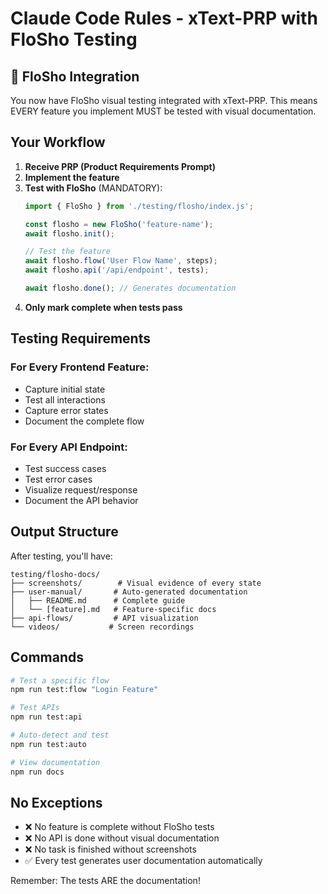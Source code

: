 # Claude Code Rules - xText-PRP with FloSho Testing

## 🌊 FloSho Integration

You now have FloSho visual testing integrated with xText-PRP. This means EVERY feature you implement MUST be tested with visual documentation.

## Your Workflow

1. **Receive PRP (Product Requirements Prompt)**
2. **Implement the feature**
3. **Test with FloSho** (MANDATORY):
   ```javascript
   import { FloSho } from './testing/flosho/index.js';
   
   const flosho = new FloSho('feature-name');
   await flosho.init();
   
   // Test the feature
   await flosho.flow('User Flow Name', steps);
   await flosho.api('/api/endpoint', tests);
   
   await flosho.done(); // Generates documentation
   ```
4. **Only mark complete when tests pass**

## Testing Requirements

### For Every Frontend Feature:
- Capture initial state
- Test all interactions
- Capture error states
- Document the complete flow

### For Every API Endpoint:
- Test success cases
- Test error cases
- Visualize request/response
- Document the API behavior

## Output Structure

After testing, you'll have:
```
testing/flosho-docs/
├── screenshots/        # Visual evidence of every state
├── user-manual/       # Auto-generated documentation
│   ├── README.md      # Complete guide
│   └── [feature].md   # Feature-specific docs
├── api-flows/         # API visualization
└── videos/           # Screen recordings
```

## Commands

```bash
# Test a specific flow
npm run test:flow "Login Feature"

# Test APIs
npm run test:api

# Auto-detect and test
npm run test:auto

# View documentation
npm run docs
```

## No Exceptions

- ❌ No feature is complete without FloSho tests
- ❌ No API is done without visual documentation
- ❌ No task is finished without screenshots
- ✅ Every test generates user documentation automatically

Remember: The tests ARE the documentation!